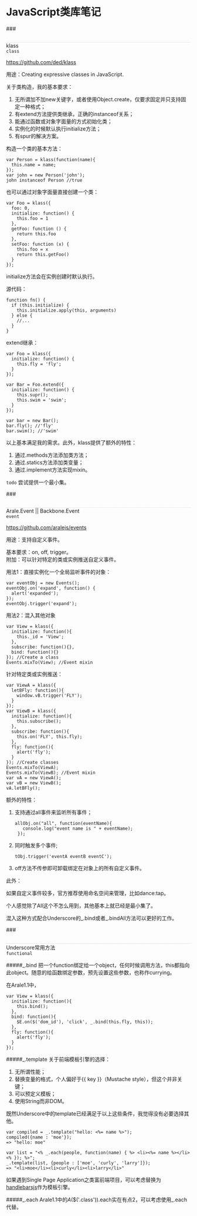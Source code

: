 JavaScript类库笔记
=======

###<div style="border-top: dotted 1px #ccc;margin-top:2em;">klass</div>
`class`

<https://github.com/ded/klass>

用途：Creating expressive classes in JavaScript.

关于类构造，我的基本要求：

1. 无所谓加不加new关键字，或者使用Object.create，仅要求固定并只支持固定一种格式；
2. 有extend方法提供类继承，正确的instanceof关系；
3. 能通过函数或对象字面量的方式初始化类；
4. 实例化的时候默认执行initialize方法；
5. 有spur的解决方案。

构造一个类的基本方法：

<pre><code>var Person = klass(function(name){
  this.name = name;
});
var john = new Person('john');
john instanceof Person //true</code></pre>

也可以通过对象字面量直接创建一个类：

<pre><code>var Foo = klass({
  foo: 0,
  initialize: function() {
    this.foo = 1
  },
  getFoo: function () {
    return this.foo
  },
  setFoo: function (x) {
    this.foo = x
    return this.getFoo()
  }
});</code></pre>

initialize方法会在实例创建时默认执行。

源代码：

<pre><code>function fn() {
  if (this.initialize) {
    this.initialize.apply(this, arguments)
  } else {
    //...
  }
}</code></pre>

extend继承：

<pre><code>var Foo = klass({
  initialize: function() {
    this.fly = 'fly';
  }
});

var Bar = Foo.extend({
  initialize: function() {
    this.supr();
    this.swim = 'swim';
  }
});

var bar = new Bar();
bar.fly(); //'fly'
bar.swim(); //'swim'
</code></pre>


以上基本满足我的需求。此外，klass提供了额外的特性：

1. 通过.methods方法添加类方法；
2. 通过.statics方法添加类变量；
3. 通过.implement方法实现mixin。

`todo` 尝试提供一个最小集。

###<div style="border-top: dotted 1px #ccc;margin-top:2em;">Arale.Event || Backbone.Event</div>
`event`

<https://github.com/aralejs/events>

用途：支持自定义事件。

基本要求：on, off, trigger。<br>
附加：可以针对特定的类或实例推送自定义事件。

用法1：直接实例化一个全局监听事件的对象：
<pre><code>var eventObj = new Events();
eventObj.on('expand', function() {
  alert('expanded');
});
eventObj.trigger('expand');</code></pre>

用法2：混入其他对象

<pre><code>var View = klass({  
  initialize: function(){
    this._id = 'View';
  },
  subscribe: function(){},
  bind: function(){}
}); //Create a class
Events.mixTo(View); //Event mixin</code></pre>

针对特定类或实例推送：

<pre><code>var ViewA = klass({
  letBFly: function(){
    window.vB.trigger('FLY');
  }
});
var ViewB = klass({
  initialize: function(){
    this.subscribe();
  },
  subscribe: function(){
    this.on('FLY', this.fly);
  },
  fly: function(){
    alert('fly');
  }	
}); //Create classes
Events.mixTo(ViewA);
Events.mixTo(ViewB); //Event mixin
var vA = new ViewA();
var vB = new ViewB();
vA.letBFly();
</code></pre>

额外的特性：

1. 支持通过all事件来监听所有事件；

	<pre><code>allObj.on("all", function(eventName){
	  console.log("event name is " + eventName);
	});</code></pre>

2. 同时触发多个事件;
	<pre><code>tObj.trigger('eventA eventB eventC');</code></pre>

3. off方法不传参即可卸载绑定在对象上的所有自定义事件。

此外：

如果自定义事件较多，官方推荐使用命名空间来管理，比如dance:tap。

个人感觉除了All这个不怎么用到，其他基本上就已经是最小集了。

混入这种方式配合Underscore的_.bind或者\_.bindAll方法可以更好的工作。
	

###<div style="border-top: dotted 1px #ccc;margin-top:2em;">Underscore常用方法</div>
`functional`

#####_.bind
把一个function绑定给一个object，任何时候调用方法，this都指向此object。随意的给函数绑定参数，预先设置这些参数，也称作currying。

在Arale1.1中，
<pre><code>var View = klass({
  initialize: function(){
    this.bind();
  },
  bind: function(){
    $E.on($('dom_id'), 'click', _.bind(this.fly, this));
  },
  fly: function(){
    alert('fly');
  }	
});</code></pre>


#####_.template
关于前端模板引擎的选择：

1. 无所谓性能；
2. 替换变量的格式，个人偏好于{{ key }}（Mustache style），但这个并非关键；
3. 可以预定义模板；
4. 使用String而非DOM。

既然Underscore中的template已经满足于以上这些条件，我觉得没有必要选择其他。

<pre><code>var compiled = _.template("hello: <%= name %>");
compiled({name : 'moe'});
=> "hello: moe"

var list = "&lt;% _.each(people, function(name) { %&gt; &lt;li&gt;&lt;%= name %&gt;&lt;/li&gt; &lt;% }); %&gt;";
_.template(list, {people : ['moe', 'curly', 'larry']});
=> "&lt;li&gt;moe&lt;/li&gt;&lt;li&gt;curly&lt;/li&gt;&lt;li&gt;larry&lt;/li&gt;"</code></pre>

如果遇到Single Page Application之类富前端项目，可以考虑替换为[handlebarsjs](http://handlebarsjs.com/)作为模板引擎。

#####_.each
Arale1.1中的$A($$('.class')).each实在有点2，可以考虑使用\_.each代替。
